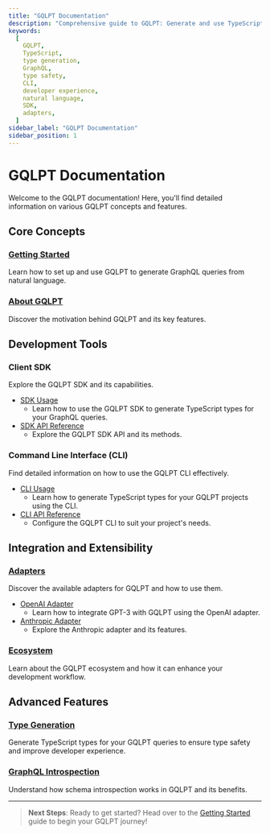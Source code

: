 ```yaml
---
title: "GQLPT Documentation"
description: "Comprehensive guide to GQLPT: Generate and use TypeScript types for GraphQL queries from natural language."
keywords:
  [
    GQLPT,
    TypeScript,
    type generation,
    GraphQL,
    type safety,
    CLI,
    developer experience,
    natural language,
    SDK,
    adapters,
  ]
sidebar_label: "GQLPT Documentation"
sidebar_position: 1
---
```


# GQLPT Documentation

Welcome to the GQLPT documentation! Here, you'll find detailed information on various GQLPT concepts and features.

## Core Concepts

### [Getting Started](/docs/getting-started)

Learn how to set up and use GQLPT to generate GraphQL queries from natural language.

### [About GQLPT](/docs/about)

Discover the motivation behind GQLPT and its key features.

## Development Tools

### Client SDK

Explore the GQLPT SDK and its capabilities.

- [SDK Usage](/docs/client-sdk/usage)
  - Learn how to use the GQLPT SDK to generate TypeScript types for your GraphQL queries.
- [SDK API Reference](/docs/client-sdk/api)
  - Explore the GQLPT SDK API and its methods.

### Command Line Interface (CLI)

Find detailed information on how to use the GQLPT CLI effectively.

- [CLI Usage](/docs/cli/usage)
  - Learn how to generate TypeScript types for your GQLPT projects using the CLI.
- [CLI API Reference](/docs/cli/api)
  - Configure the GQLPT CLI to suit your project's needs.

## Integration and Extensibility

### [Adapters](/docs/adapters)

Discover the available adapters for GQLPT and how to use them.

- [OpenAI Adapter](/docs/adapters/openai)
  - Learn how to integrate GPT-3 with GQLPT using the OpenAI adapter.
- [Anthropic Adapter](/docs/adapters/anthropic)
  - Explore the Anthropic adapter and its features.

### [Ecosystem](/docs/ecosystem)

Learn about the GQLPT ecosystem and how it can enhance your development workflow.

## Advanced Features

### [Type Generation](/docs/type-generation)

Generate TypeScript types for your GQLPT queries to ensure type safety and improve developer experience.

### [GraphQL Introspection](/docs/introspection)

Understand how schema introspection works in GQLPT and its benefits.

---

> **Next Steps**: Ready to get started? Head over to the [Getting Started](/docs/getting-started) guide to begin your GQLPT journey!
